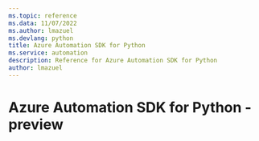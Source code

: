 ```yaml
---
ms.topic: reference
ms.data: 11/07/2022
ms.author: lmazuel
ms.devlang: python
title: Azure Automation SDK for Python
ms.service: automation
description: Reference for Azure Automation SDK for Python
author: lmazuel
---
```

# Azure Automation SDK for Python - preview